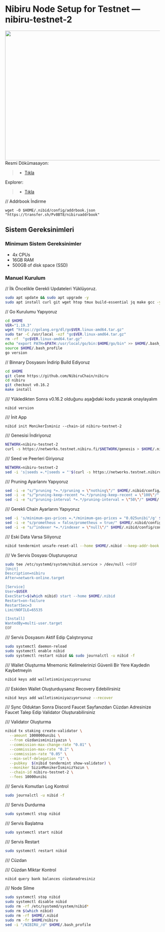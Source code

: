 <div>
<h1 align="left" style="display: flex;"> Nibiru Node Setup for Testnet — nibiru-testnet-2</h1>
<img src="https://images.passle.net/fit-in/860x860/Passle/53304eb43d9474057cbfc02a/SearchServiceImages/2022-09-23-20-11-24-981-632e12ecf636ea0abc0c9990.jpg"  style="float: right;" width="860" height="421"></img>
</div>

Resmi Dökümasayon:
>- [Tıkla](https://docs.nibiru.fi/run-nodes/testnet/)

Explorer:
>- [Tıkla](https://explorer.secardnode.com/nibiru)

// Addrbook İndirme
~~~
wget -O $HOME/.nibid/config/addrbook.json "https://transfer.sh/Pv8BT8/nibiruaddrbook" 
~~~

## Sistem Gereksinimleri
### Minimum Sistem Gereksinimler
 - 4x CPUs
 - 16GB RAM
 - 500GB of disk space (SSD)


### Manuel Kurulum

// İlk Öncelikle Gerekli Updateleri Yüklüyoruz.

~~~bash
sudo apt update && sudo apt upgrade -y
sudo apt install curl git wget htop tmux build-essential jq make gcc -y
~~~


// Go Kurulumu Yapıyoruz

~~~bash
cd $HOME
VER="1.19.3"
wget "https://golang.org/dl/go$VER.linux-amd64.tar.gz"
sudo tar -C /usr/local -xzf "go$VER.linux-amd64.tar.gz"
rm -rf  "go$VER.linux-amd64.tar.gz"
echo "export PATH=$PATH:/usr/local/go/bin:$HOME/go/bin" >> $HOME/.bash_profile
source $HOME/.bash_profile
go version
~~~

// Binnary Dosyasını İndirip Build Ediyoruz

~~~bash
cd $HOME
git clone https://github.com/NibiruChain/nibiru
cd nibiru
git checkout v0.16.2
make install 
~~~

/// Yükledikten Sonra v0.16.2 olduğunu aşağıdaki kodu yazarak onaylayalım
~~~
nibid version
~~~

/// İnit App
~~~
nibid init Monikerİsminiz --chain-id nibiru-testnet-2
~~~

/// Genesisi İndiriyoruz

~~~bash
NETWORK=nibiru-testnet-2
curl -s https://networks.testnet.nibiru.fi/$NETWORK/genesis > $HOME/.nibid/config/genesis.json
~~~

/// Seed ve Peerleri Giriyoruz

~~~bash
NETWORK=nibiru-testnet-2
sed -i 's|seeds =.*|seeds = "'$(curl -s https://networks.testnet.nibiru.fi/$NETWORK/seeds)'"|g' $HOME/.nibid/config/config.toml
~~~



/// Pruning Ayarlarını Yapıyoruz

~~~bash
sed -i -e "s/^pruning *=.*/pruning = \"nothing\"/" $HOME/.nibid/config/app.toml
sed -i -e "s/^pruning-keep-recent *=.*/pruning-keep-recent = \"100\"/" $HOME/.nibid/config/app.toml
sed -i -e "s/^pruning-interval *=.*/pruning-interval = \"50\"/" $HOME/.nibid/config/app.toml
~~~

/// Gerekli Chain Ayarlarını Yapıyoruz

~~~bash
sed -i 's/minimum-gas-prices =.*/minimum-gas-prices = "0.025unibi"/g' $HOME/.nibid/config/app.toml
sed -i -e "s/prometheus = false/prometheus = true/" $HOME/.nibid/config/config.toml
sed -i -e "s/^indexer *=.*/indexer = \"null\"/" $HOME/.nibid/config/config.toml
~~~

/// Eski Data Varsa Siliyoruz

~~~bash
nibid tendermint unsafe-reset-all --home $HOME/.nibid --keep-addr-book
~~~

/// Ve Servis Dosyası Oluşturuyoruz

~~~bash
sudo tee /etc/systemd/system/nibid.service > /dev/null <<EOF
[Unit]
Description=nibiru
After=network-online.target

[Service]
User=$USER
ExecStart=$(which nibid) start --home $HOME/.nibid
Restart=on-failure
RestartSec=3
LimitNOFILE=65535

[Install]
WantedBy=multi-user.target
EOF
~~~

/// Servis Dosyasını Aktif Edip Çalıştırıyoruz

~~~bash
sudo systemctl daemon-reload
sudo systemctl enable nibid
sudo systemctl restart nibid && sudo journalctl -u nibid -f
~~~

/// Wallet Oluşturma
Mnemonic Kelimelerinizi Güvenli Bir Yere Kaydedin Kaybetmeyin

~~~bash
nibid keys add walletisminiyazıyorsunuz
~~~

/// Eskiden Wallet Oluşturduysanız Recovery Edebilirsiniz

~~~bash
nibid keys add walletisminiyazıyorsunuz --recover
~~~

/// Sync Olduktan Sonra Discord Faucet Sayfanızdan Cüzdan Adresinize Faucet Talep Edip Validator Oluşturabilirsiniz


/// Validator Oluşturma

~~~bash
nibid tx staking create-validator \
  --amount 1000000unibi \
  --from cüzdanisminiziyazın \
  --commission-max-change-rate "0.01" \
  --commission-max-rate "0.2" \
  --commission-rate "0.05" \
  --min-self-delegation "1" \
  --pubkey  $(nibid tendermint show-validator) \
  --moniker SizinMonikerİsminizYazın \
  --chain-id nibiru-testnet-2 \
  --fees 10000unibi
~~~
  


/// Servis Komutları
Log Kontrol

~~~bash
sudo journalctl -u nibid -f
~~~

/// Servis Durdurma

~~~bash
sudo systemctl stop nibid
~~~

/// Servis Başlatma

~~~bash
sudo systemctl start nibid
~~~

/// Servis Restart

~~~bash
sudo systemctl restart nibid
~~~

/// Cüzdan

/// Cüzdan Miktar Kontrol

~~~bash
nibid query bank balances cüzdanadresiniz
~~~


/// Node Silme

~~~bash
sudo systemctl stop nibid
sudo systemctl disable nibid
sudo rm -rf /etc/systemd/system/nibid*
sudo rm $(which nibid)
sudo rm -rf $HOME/.nibid
sudo rm -fr $HOME/nibiru
sed -i "/NIBIRU_/d" $HOME/.bash_profile
~~~
